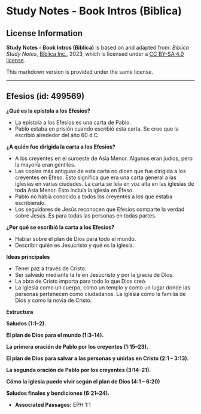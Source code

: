 # Study Notes - Book Intros (Biblica)

## License Information

**Study Notes - Book Intros (Biblica)** is based on and adapted from: _Biblica Study Notes_, [Biblica Inc.](https://www.biblica.com/), 2023, which is licensed under a [CC BY-SA 4.0 license](https://creativecommons.org/licenses/by-sa/4.0/legalcode.en).

This markdown version is provided under the same license.



--------------------------------

## Efesios (id: 499569)

**¿Qué es la epístola a los Efesios?**

* La epístola a los Efesios es una carta de Pablo.
* Pablo estaba en prisión cuando escribió esta carta. Se cree que la escribió alrededor del año 60 d.C.

**¿A quién fue dirigida la carta a los Efesios?**

* A los creyentes en el suroeste de Asia Menor. Algunos eran judíos, pero la mayoría eran gentiles.
* Las copias más antiguas de esta carta no dicen que fue dirigida a los creyentes en Éfeso. Esto significa que era una carta general a las iglesias en varias ciudades. La carta se leía en voz alta en las iglesias de toda Asia Menor. Esto incluía la iglesia en Éfeso.
* Pablo no había conocido a todos los creyentes a los que estaba escribiendo.
* Los seguidores de Jesús reconocen que Efesios comparte la verdad sobre Jesús. Es para todas las personas en todas partes.

**¿Por qué se escribió la carta a los Efesios?**

* Hablar sobre el plan de Dios para todo el mundo.
* Describir quién es Jesucristo y qué es la iglesia.

**Ideas principales**

* Tener paz a través de Cristo.
* Ser salvado mediante la fe en Jesucristo y por la gracia de Dios.
* La obra de Cristo importa para todo lo que Dios creó.
* La iglesia como un cuerpo, como un templo y como un lugar donde las personas pertenecen como ciudadanos. La iglesia como la familia de Dios y como la novia de Cristo.

**Estructura**

**Saludos (1:1–2\).**

**El plan de Dios para el mundo (1:3–14\).**

**La primera oración de Pablo por los creyentes (1:15–23\).**

**El plan de Dios para salvar a las personas y unirlas en Cristo (2:1 – 3:13\).**

**La segunda oración de Pablo por los creyentes (3:14–21\).**

**Cómo la iglesia puede vivir según el plan de Dios (4:1 – 6:20\)**

**Saludos finales y bendiciones (6:21–24\).**

* **Associated Passages:** EPH 1:1

